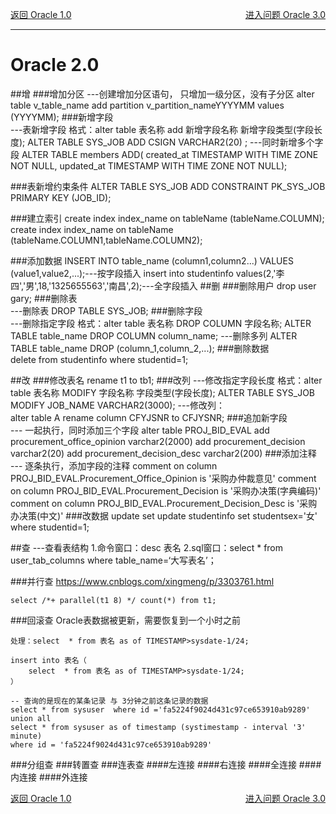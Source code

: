 <p>
    <a href="#" onclick="refreshDatabaseContent('oracle')">返回 Oracle 1.0</a>
    <a href="#" style="float: right;" onclick="refreshDatabaseContent('oracle3')">进入问题 Oracle 3.0</a>
</p>

---
# Oracle 2.0
##增
###增加分区
    ---创建增加分区语句， 只增加一级分区，没有子分区
    alter table v_table_name add partition v_partition_nameYYYYMM values (YYYYMM);
###新增字段    
    ---表新增字段 格式：alter table 表名称 add 新增字段名称 新增字段类型(字段长度);
    ALTER TABLE SYS_JOB ADD CSIGN VARCHAR2(20) ;
    ---同时新增多个字段
    ALTER TABLE members ADD(
            created_at TIMESTAMP WITH TIME ZONE NOT NULL,
            updated_at TIMESTAMP WITH TIME ZONE NOT NULL);

###表新增约束条件
    ALTER TABLE SYS_JOB ADD CONSTRAINT PK_SYS_JOB PRIMARY KEY (JOB_ID);      
    
###建立索引
    create index index_name on tableName (tableName.COLUMN);
    create index index_name on tableName (tableName.COLUMN1,tableName.COLUMN2);    
    
###添加数据
    INSERT INTO table_name (column1,column2...) VALUES (value1,value2,...);---按字段插入
    insert into studentinfo values(2,'李四','男',18,'1325655563','南昌',2);---全字段插入
##删
###删除用户
    drop user gary;
###删除表   
    ---删除表
    DROP TABLE SYS_JOB;
###删除字段    
    ---删除指定字段 格式：alter table 表名称 DROP COLUMN 字段名称;
    ALTER TABLE table_name DROP COLUMN column_name;
    ---删除多列
    ALTER TABLE table_name DROP (column_1,column_2,...);
###删除数据    
    delete from studentinfo where studentid=1;

##改
###修改表名
    rename t1 to tb1;
###改列
    ---修改指定字段长度 格式：alter table 表名称 MODIFY 字段名称 字段类型(字段长度);
    ALTER TABLE SYS_JOB MODIFY  JOB_NAME VARCHAR2(3000);
    ---修改列：     
    alter  table A  rename   column   CFYJSNR   to   CFJYSNR;
###追加新字段    
    --- 一起执行，同时添加三个字段
    alter table PROJ_BID_EVAL 
    add procurement_office_opinion varchar2(2000) 
    add procurement_decision varchar2(20) 
    add procurement_decision_desc varchar2(200) 
###添加注释    
    --- 逐条执行，添加字段的注释 
    comment on column PROJ_BID_EVAL.Procurement_Office_Opinion is '采购办仲裁意见'
    comment on column PROJ_BID_EVAL.Procurement_Decision is '采购办决策(字典编码)'
    comment on column PROJ_BID_EVAL.Procurement_Decision_Desc is '采购办决策(中文)'
###改数据 update  set
    update  studentinfo set  studentsex='女' where studentid=1;
    
##查
    ---查看表结构
    1.命令窗口：desc 表名
    2.sql窗口：select * from user_tab_columns where table_name=‘大写表名’；

###并行查
    https://www.cnblogs.com/xingmeng/p/3303761.html
    
    select /*+ parallel(t1 8) */ count(*) from t1;
###回滚查
    Oracle表数据被更新，需要恢复到一个小时之前
    
    处理：select  * from 表名 as of TIMESTAMP>sysdate-1/24;
    
    insert into 表名（
        select  * from 表名 as of TIMESTAMP>sysdate-1/24;
    ）

    -- 查询的是现在的某条记录 与 3分钟之前这条记录的数据
    select * from sysuser  where id ='fa5224f9024d431c97ce653910ab9289'
    union all 
    select * from sysuser as of timestamp (systimestamp - interval '3' minute) 
    where id = 'fa5224f9024d431c97ce653910ab9289' 
    
###分组查
###转置查
###连表查
####左连接
####右连接
####全连接
####内连接
####外连接

<p>
    <a href="#" onclick="refreshDatabaseContent('oracle')">返回 Oracle 1.0</a>
    <a href="#" style="float: right;" onclick="refreshDatabaseContent('oracle3')">进入问题 Oracle 3.0</a>
</p>
